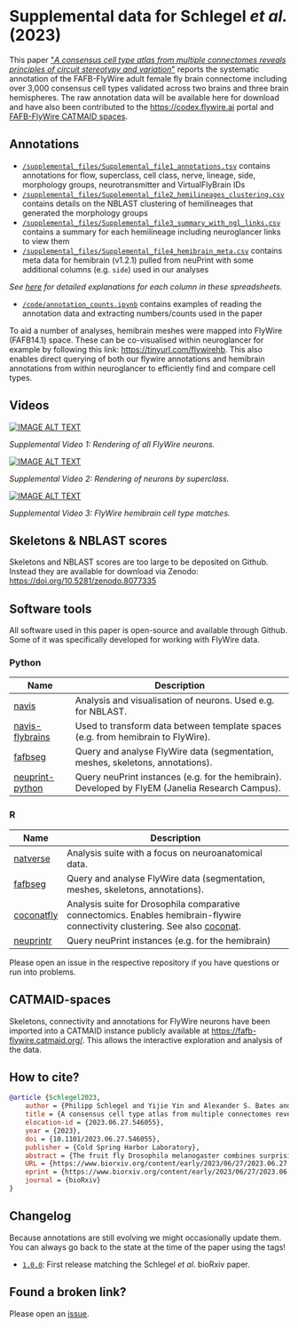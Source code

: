 # Supplemental data for Schlegel _et al._ (2023)
This paper ["_A consensus cell type atlas from multiple connectomes reveals principles of circuit stereotypy and variation_"](https://www.biorxiv.org/content/10.1101/2023.06.27.546055v1)
reports the systematic annotation of the FAFB-FlyWire adult female fly brain connectome including over 3,000 consensus cell types validated across two brains and three brain hemispheres. The raw annotation data will be available here for download and have also been contributed to the https://codex.flywire.ai portal and [FAFB-FlyWire CATMAID spaces](https://fafb-flywire.catmaid.org/).

## Annotations

- [`/supplemental_files/Supplemental_file1_annotations.tsv`](supplemental_files/Supplemental_file1_annotations.tsv) contains annotations for flow, superclass, cell class, nerve, lineage, side, morphology groups, neurotransmitter and VirtualFlyBrain IDs
- [`/supplemental_files/Supplemental_file2_hemilineages_clustering.csv`](supplemental_files/Supplemental_file2_hemilineages_clustering.csv) contains details on the NBLAST clustering of hemilineages that generated the morphology groups
- [`/supplemental_files/Supplemental_file3_summary_with_ngl_links.csv`](supplemental_files/Supplemental_file3_summary_with_ngl_links.csv) contains a summary for each hemilineage including neuroglancer links to view them
- [`/supplemental_files/Supplemental_file4_hemibrain_meta.csv`](supplemental_files/Supplemental_file4_hemibrain_meta.csv) contains meta data for hemibrain (v1.2.1) pulled from neuPrint with some additional columns (e.g. `side`) used in our analyses

_See [here](supplemental_files/Supplemental_files_columns.md) for detailed explanations for each column in these spreadsheets._

- [`/code/annotation_counts.ipynb`](/code/annotation_counts.ipynb) contains examples of
reading the annotation data and extracting numbers/counts used in the paper

To aid a number of analyses, hemibrain meshes were mapped into FlyWire (FAFB14.1) space. These can be co-visualised within neuroglancer for example by following this link: https://tinyurl.com/flywirehb. This also enables direct querying of both our flywire annotations and hemibrain annotations from within neuroglancer to efficiently find and compare cell types.

## Videos
[![IMAGE ALT TEXT](http://img.youtube.com/vi/a7YejmMU8CI/0.jpg)](http://www.youtube.com/watch?v=a7YejmMU8CI "Supplemental Video")

_Supplemental Video 1: Rendering of all FlyWire neurons._

[![IMAGE ALT TEXT](http://img.youtube.com/vi/3obmOmQB0ak/0.jpg)](https://www.youtube.com/watch?v=3obmOmQB0ak "Supplemental Video")

_Supplemental Video 2: Rendering of neurons by superclass._

[![IMAGE ALT TEXT](http://img.youtube.com/vi/wX8z8zG6U6s/0.jpg)](https://www.youtube.com/watch?v=wX8z8zG6U6s "Supplemental Video")

_Supplemental Video 3: FlyWire hemibrain cell type matches._


## Skeletons & NBLAST scores
Skeletons and NBLAST scores are too large to be deposited on Github. Instead they are available for download via Zenodo: https://doi.org/10.5281/zenodo.8077335

## Software tools
All software used in this paper is open-source and available through Github. Some of it was specifically developed for working with FlyWire data.

### Python

| Name             | Description |
| ---------------- | ----------- |
| [navis](https://github.com/navis-org/navis)            | Analysis and visualisation of neurons. Used e.g. for NBLAST.  |
| [navis-flybrains](https://github.com/navis-org/navis-flybrains)  | Used to transform data between template spaces (e.g. from hemibrain to FlyWire). |
| [fafbseg](https://github.com/flyconnectome/fafbseg-py)          | Query and analyse FlyWire data (segmentation, meshes, skeletons, annotations). |
| [neuprint-python](https://github.com/connectome-neuprint/neuprint-python)  | Query neuPrint instances (e.g. for the hemibrain). Developed by FlyEM (Janelia Research Campus). |

### R

| Name             | Description |
| ---------------- | ----------- |
| [natverse](https://natverse.org)          | Analysis suite with a focus on neuroanatomical data.  |
| [fafbseg](https://natverse.org/fafbseg)          | Query and analyse FlyWire data (segmentation, meshes, skeletons, annotations). |
| [coconatfly](https://natverse.org/coconatfly) | Analysis suite for Drosophila comparative connectomics. Enables hemibrain-flywire connectivity clustering. See also [coconat](https://github.com/natverse/coconat). |
| [neuprintr](https://natverse.org/neuprintr) | Query neuPrint instances (e.g. for the hemibrain) |

Please open an issue in the respective repository if you have questions or run into problems.

## CATMAID-spaces
Skeletons, connectivity and annotations for FlyWire neurons have been imported into a CATMAID instance publicly available at https://fafb-flywire.catmaid.org/. This allows the interactive exploration and analysis of the data.

## How to cite?
```bibtex
@article {Schlegel2023,
	author = {Philipp Schlegel and Yijie Yin and Alexander S. Bates and Sven Dorkenwald and Katharina Eichler and Paul Brooks and Daniel S. Han and Marina Gkantia and Marcia dos Santos and Eva J. Munnelly and Griffin Badalamente and Laia Serratosa Capdevila and Varun A. Sane and Markus W. Pleijzier and Imaan F.M. Tamimi and Christopher R. Dunne and Irene Salgarella and Alexandre Javier and Siqi Fang and Eric Perlman and Tom Kazimiers and Sridhar R. Jagannathan and Arie Matsliah and Amy R. Sterling and Szi-chieh Yu and Claire E. McKellar and FlyWire Consortium and Marta Costa and H. Sebastian Seung and Mala Murthy and Volker Hartenstein and Davi D. Bock and Gregory S.X.E. Jefferis},
	title = {A consensus cell type atlas from multiple connectomes reveals principles of circuit stereotypy and variation},
	elocation-id = {2023.06.27.546055},
	year = {2023},
	doi = {10.1101/2023.06.27.546055},
	publisher = {Cold Spring Harbor Laboratory},
	abstract = {The fruit fly Drosophila melanogaster combines surprisingly sophisticated behaviour with a highly tractable nervous system. A large part of the fly{\textquoteright}s success as a model organism in modern neuroscience stems from the concentration of collaboratively generated molecular genetic and digital resources. As presented in our FlyWire companion paper1, this now includes the first full brain connectome of an adult animal. Here we report the systematic and hierarchical annotation of this ~130,000-neuron connectome including neuronal classes, cell types and developmental units (hemilineages). This enables any researcher to navigate this huge dataset and find systems and neurons of interest, linked to the literature through the Virtual Fly Brain database2. Crucially, this resource includes 4,179 cell types of which 3,166 consensus cell types are robustly defined by comparison with a second dataset, the "hemibrain" connectome3. Comparative analysis showed that cell type counts and strong connections were largely stable, but connection weights were surprisingly variable within and across animals. Further analysis defined simple heuristics for connectome interpretation: connections stronger than 10 unitary synapses or providing \&gt;1\% of the input to a target cell are highly conserved. Some cell types showed increased variability across connectomes: the most common cell type in the mushroom body, required for learning and memory, is almost twice as numerous in FlyWire than in the hemibrain. We find evidence for functional homeostasis through adjustments of the absolute amount of excitatory input while maintaining the excitation-inhibition ratio. Finally, and surprisingly, about one third of the cell types recorded in the hemibrain connectome could not be robustly identified in the FlyWire connectome, cautioning against defining cell types based on single connectomes. We propose that a cell type should be robust to inter-individual variation, and therefore defined as a group of cells that are more similar to cells in a different brain than to any other cell in the same brain. We show that this new definition can be consistently applied to whole connectome datasets. Our work defines a consensus cell type atlas for the fly brain and provides both an intellectual framework and open source toolchain for brain-scale comparative connectomics.Competing Interest StatementH. S. Seung declares a financial interest in Zetta AI.},
	URL = {https://www.biorxiv.org/content/early/2023/06/27/2023.06.27.546055},
	eprint = {https://www.biorxiv.org/content/early/2023/06/27/2023.06.27.546055.full.pdf},
	journal = {bioRxiv}
}

```

## Changelog
Because annotations are still evolving we might occasionally update them. You can always go back to the state at the time of the paper using the tags!

- [`1.0.0`](https://github.com/flyconnectome/flywire_annotations/releases/tag/v1.0.0): First release matching the Schlegel *et al*. bioRxiv paper.

## Found a broken link?
Please open an [issue](https://github.com/flyconnectome/flywire_annotations/issues).
